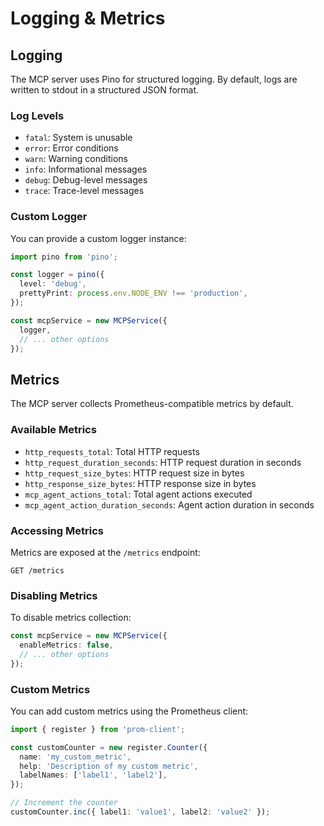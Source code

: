 # Logging & Metrics

## Logging

The MCP server uses Pino for structured logging. By default, logs are written to stdout in a structured JSON format.

### Log Levels

- `fatal`: System is unusable
- `error`: Error conditions
- `warn`: Warning conditions
- `info`: Informational messages
- `debug`: Debug-level messages
- `trace`: Trace-level messages

### Custom Logger

You can provide a custom logger instance:

```typescript
import pino from 'pino';

const logger = pino({
  level: 'debug',
  prettyPrint: process.env.NODE_ENV !== 'production',
});

const mcpService = new MCPService({
  logger,
  // ... other options
});
```

## Metrics

The MCP server collects Prometheus-compatible metrics by default.

### Available Metrics

- `http_requests_total`: Total HTTP requests
- `http_request_duration_seconds`: HTTP request duration in seconds
- `http_request_size_bytes`: HTTP request size in bytes
- `http_response_size_bytes`: HTTP response size in bytes
- `mcp_agent_actions_total`: Total agent actions executed
- `mcp_agent_action_duration_seconds`: Agent action duration in seconds

### Accessing Metrics

Metrics are exposed at the `/metrics` endpoint:

```
GET /metrics
```

### Disabling Metrics

To disable metrics collection:

```typescript
const mcpService = new MCPService({
  enableMetrics: false,
  // ... other options
});
```

### Custom Metrics

You can add custom metrics using the Prometheus client:

```typescript
import { register } from 'prom-client';

const customCounter = new register.Counter({
  name: 'my_custom_metric',
  help: 'Description of my custom metric',
  labelNames: ['label1', 'label2'],
});

// Increment the counter
customCounter.inc({ label1: 'value1', label2: 'value2' });
```
